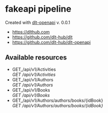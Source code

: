 # fakeapi pipeline

Created with [dlt-openapi](https://github.com/dlt-hub/dlt-openapi) v. 0.0.1

* https://dlthub.com
* https://github.com/dlt-hub/dlt
* https://github.com/dlt-hub/dlt-openapi

## Available resources
* GET_/api/v1/Activities  
  _GET /api/v1/Activities_  
* GET_/api/v1/Authors  
  _GET /api/v1/Authors_  
* GET_/api/v1/Books  
  _GET /api/v1/Books_  
* GET_/api/v1/Authors/authors/books/{idBook}  
  _GET /api/v1/Authors/authors/books/{idBook}_  
